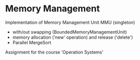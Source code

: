 # Memory Management
Implementation of Memory Management Unit MMU (singleton)
 
 
* with/out swapping (BoundedMemoryManagementUnit)
* memory allocation ('new' operation) and release ('delete')
* Parallel MergeSort

Assignment for the course 'Operation Systems'